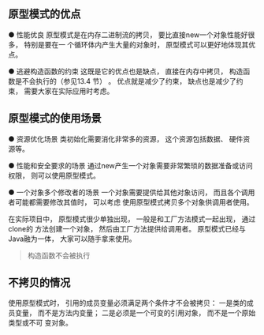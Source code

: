

## 原型模式的优点
   ● 性能优良
   原型模式是在内存二进制流的拷贝， 要比直接new一个对象性能好很多， 特别是要在一
   个循环体内产生大量的对象时， 原型模式可以更好地体现其优点。
   
   ● 逃避构造函数的约束
   这既是它的优点也是缺点， 直接在内存中拷贝， 构造函数是不会执行的（参见13.4
   节） 。 优点就是减少了约束， 缺点也是减少了约束， 需要大家在实际应用时考虑。

## 原型模式的使用场景
● 资源优化场景
类初始化需要消化非常多的资源， 这个资源包括数据、 硬件资源等。

● 性能和安全要求的场景
通过new产生一个对象需要非常繁琐的数据准备或访问权限， 则可以使用原型模式。

● 一个对象多个修改者的场景
一个对象需要提供给其他对象访问， 而且各个调用者可能都需要修改其值时， 可以考虑
使用原型模式拷贝多个对象供调用者使用。

在实际项目中， 原型模式很少单独出现， 一般是和工厂方法模式一起出现， 通过clone的
方法创建一个对象， 然后由工厂方法提供给调用者。 原型模式已经与Java融为一体， 大家可以随手拿来使用。

>构造函数不会被执行

## 不拷贝的情况
使用原型模式时， 引用的成员变量必须满足两个条件才不会被拷贝： 一是类的成
员变量， 而不是方法内变量； 二是必须是一个可变的引用对象， 而不是一个原始类型或不可
变对象。